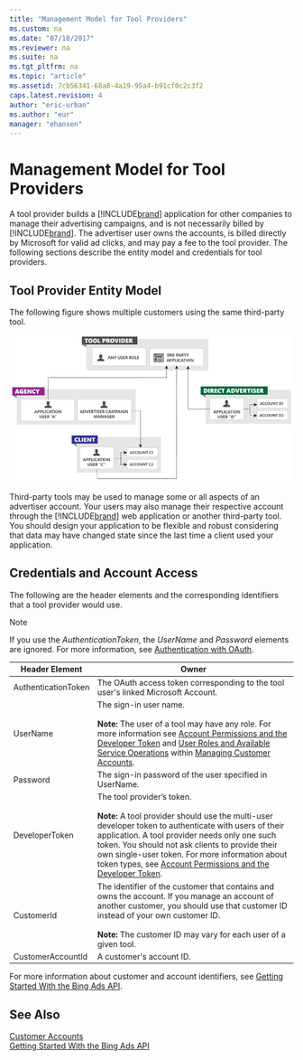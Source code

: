 ```yaml
---
title: "Management Model for Tool Providers"
ms.custom: na
ms.date: "07/10/2017"
ms.reviewer: na
ms.suite: na
ms.tgt_pltfrm: na
ms.topic: "article"
ms.assetid: 7cb56341-68a8-4a19-95a4-b91cf0c2c3f2
caps.latest.revision: 4
author: "eric-urban"
ms.author: "eur"
manager: "ehansen"
---
```

# Management Model for Tool Providers
A tool provider builds a [!INCLUDE[brand](../guides/includes/brand.md)] application for other companies to manage their advertising campaigns, and is not necessarily billed by [!INCLUDE[brand](../guides/includes/brand.md)]. The advertiser user owns the accounts, is billed directly by Microsoft for valid ad clicks, and may pay a fee to the tool provider. The following sections describe the entity model and credentials for tool providers.

## Tool Provider Entity Model
The following figure shows multiple customers using the same third-party tool.

![Management Model Tool Provider](../guides/media/management-model-tool-provider.png "Management Model Tool Provider")

Third-party tools may be used to manage some or all aspects of an advertiser account. Your users may also manage their respective account through the [!INCLUDE[brand](../guides/includes/brand.md)] web application or another third-party tool. You should design your application to be flexible and robust considering that data may have changed state since the last time a client used your application.

## Credentials and Account Access
The following are the header elements and the corresponding identifiers that a tool provider would use.

> [!NOTE]
> If you use the *AuthenticationToken*, the *UserName* and *Password* elements are ignored. For more information, see [Authentication with OAuth](../guides/authentication-with-oauth.md).

|Header Element|Owner|
|------------------|---------|
|AuthenticationToken|The OAuth access token corresponding to the tool user's linked Microsoft Account.|
|UserName|The sign-in user name.<br /><br />**Note:** The user of a tool may have any role. For more information see [Account Permissions and the Developer Token](../guides/customer-accounts.md#accountpermissions) and [User Roles and Available Service Operations](../guides/customer-accounts.md#userroles) within [Managing Customer Accounts](../guides/customer-accounts.md).|
|Password|The sign-in password of the user specified in UserName.|
|DeveloperToken|The tool provider’s token.<br /><br />**Note:** A tool provider should use the multi-user developer token to authenticate with users of their application. A tool provider needs only one such token. You should not ask clients to provide their own single-user token. For more information about token types, see [Account Permissions and the Developer Token](../guides/customer-accounts.md#accountpermissions).|
|CustomerId|The identifier of the customer that contains and owns the account. If you manage an account of another customer, you should use that customer ID instead of your own customer ID.<br /><br />**Note:** The customer ID may vary for each user of a given tool.|
|CustomerAccountId|A customer's account ID.|
For more information about customer and account identifiers, see [Getting Started With the Bing Ads API](../guides/getting-started-with-the-bing-ads-api.md).

## See Also
[Customer Accounts](../guides/customer-accounts.md)  
[Getting Started With the Bing Ads API](../guides/getting-started-with-the-bing-ads-api.md)  

